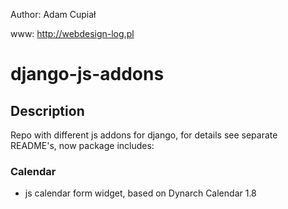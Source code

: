 Author: Adam Cupiał

www: http://webdesign-log.pl

# django-js-addons

## Description
 Repo with different js addons for django, for details see separate README's,
 now package includes:

### Calendar
  * js calendar form widget, based on Dynarch Calendar 1.8
